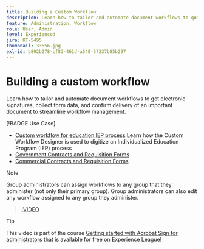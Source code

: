 ```yaml
---
title: Building a Custom Workflow
description: Learn how to tailor and automate document workflows to quickly get electronic signatures and collect form data
feature: Administration, Workflow
role: User, Admin
level: Experienced
jira: KT-5495
thumbnail: 33656.jpg
exl-id: b892b278-cf83-461d-a548-57237b85b297
---
```

# Building a custom workflow

Learn how to tailor and automate document workflows to get electronic signatures, collect form data, and confirm delivery of an important document to streamline workflow management.

[!BADGE Use Case]

* [Custom workflow for education IEP process](https://experienceleague.adobe.com/docs/document-cloud-learn/sign-learning-hub/expand/recipes/edu/usecase-edu-iep.html?lang=en)
  Learn how the Custom Workflow Designer is used to digitize an Individualized Education Program (IEP) process
* [Government Contracts and Requisition Forms](https://experienceleague.adobe.com/docs/document-cloud-learn/sign-learning-hub/expand/recipes/gov/usecasegovcontracts.html?lang=en)
* [Commercial Contracts and Requisition Forms](https://experienceleague.adobe.com/docs/document-cloud-learn/sign-learning-hub/expand/recipes/com/usecasecomcontracts.html?lang=en)

>[!NOTE]
>
>Group administrators can assign workflows to any group that they administer (not only their primary group). Group administrators can also edit any workflow assigned to any group they administer.

>[!VIDEO](https://video.tv.adobe.com/v/33656?quality=12&learn=on&hidetitle=true)

>[!TIP]
>
>This video is part of the course [Getting started with Acrobat Sign for administrators](https://experienceleague.adobe.com/?recommended=Sign-A-1-2020.2) that is available for free on Experience League!
